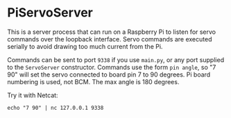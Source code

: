 # PiServoServer

This is a server process that can run on a Raspberry Pi to listen for servo commands over the loopback interface. Servo commands are executed serially to avoid drawing too much current from the Pi.

Commands can be sent to port `9338` if you use `main.py`, or any port supplied to the `ServoServer` constructor. Commands use the form `pin angle`, so "7 90" will set the servo connected to board pin 7 to 90 degrees. Pi board numbering is used, not BCM. The max angle is 180 degrees.

Try it with Netcat:
```Shell
echo "7 90" | nc 127.0.0.1 9338
```
